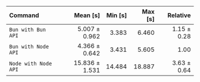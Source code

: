 | Command | Mean [s] | Min [s] | Max [s] | Relative |
|:---|---:|---:|---:|---:|
| `Bun with Bun API` | 5.007 ± 0.962 | 3.383 | 6.460 | 1.15 ± 0.28 |
| `Bun with Node API` | 4.366 ± 0.642 | 3.431 | 5.605 | 1.00 |
| `Node with Node API` | 15.836 ± 1.531 | 14.484 | 18.887 | 3.63 ± 0.64 |
